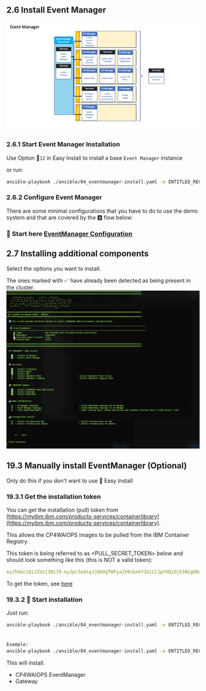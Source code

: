 ## 2.6 Install Event Manager 

![K8s CNI](./pics/install-evtmanager.png)

### 2.6.1 Start Event Manager Installation 

Use Option 🐥`12` in Easy Install to install a base `Event Manager` instance

or run:

```bash
ansible-playbook ./ansible/04_eventmanager-install.yaml -e ENTITLED_REGISTRY_KEY=<REGISTRY_TOKEN> 
```

### 2.6.2 Configure Event Manager 

There are some minimal configurations that you have to do to use the demo system and that are covered by the 🅱️ flow below:

###  🚀 Start here [EventManager Configuration](./CONF_EVENT_MANAGER.md)

<div style="page-break-after: always;"></div>

## 2.7 Installing additional components 

Select the options you want to install.

The ones marked with ✅ have already been detected as being present in the cluster.
![K8s CNI](./pics/tool4.png)


<div style="page-break-after: always;"></div>

## 19.3 Manually install EventManager (Optional)

Only do this if you don't want to use 🐥 Easy Install



### 19.3.1 Get the installation token

You can get the installation (pull) token from [https://myibm.ibm.com/products-services/containerlibrary](https://myibm.ibm.com/products-services/containerlibrary).

This allows the CP4WAIOPS images to be pulled from the IBM Container Registry.

This token is being referred to as <PULL_SECRET_TOKEN> below and should look something like this (this is NOT a valid token):

```yaml
eyJhbGciOiJIUzI1NiJ9.eyJpc3adsgJJQk0gTWFya2V0cGxhY2UiLCJpYXQiOjE1Nzg0NzQzMjgsImp0aSI6IjRjYTM3gsdgdMzExNjQxZDdiMDJhMjRmMGMxMWgdsmZhIn0.Z-rqfSLJA-R-ow__tI3RmLx4mssdggdabvdcgdgYEkbYY  
```

To get the token, see [here](#3.1.2-get-the-installation-token) 



### 19.3.2 🚀 Start installation

Just run:

```bash
ansible-playbook ./ansible/04_eventmanager-install.yaml -e ENTITLED_REGISTRY_KEY=<REGISTRY_TOKEN> 


Example:
ansible-playbook ./ansible/04_eventmanager-install.yaml -e ENTITLED_REGISTRY_KEY=eyJhbGciOiJIUzI1NiJ9.eyJpc3adsgJJQk0gTWFya2V0cGxhY2UiLCJpYXQiOjE1Nzg0NzQzMjgsImp0aSI6IjRjYTM3gsdgdMzExNjQxZDdiMDJhMjRmMGMxMWgdsmZhIn0.Z-rqfSLJA-R-ow__tI3RmLx4mssdggdabvdcgdgYEkbYY
```

This will install:

- CP4WAIOPS EventManager
- Gateway




